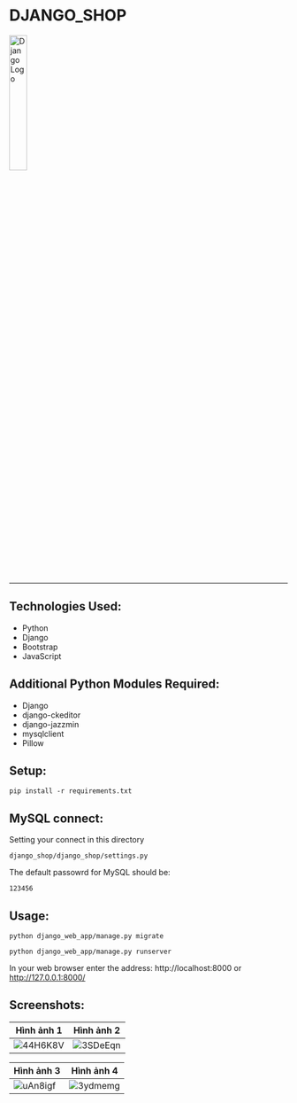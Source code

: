 # **DJANGO_SHOP**
<img src="https://www.djangoproject.com/m/img/logos/django-logo-negative.png" alt="Django Logo" width="25%" height="25%">

***
<h2>Technologies Used:</h2>
<ul>
    <li>Python</li>
    <li>Django</li>
    <li>Bootstrap</li>
    <li>JavaScript</li>
</ul>
    
<h2>Additional Python Modules Required:</h2>
<ul>
    <li>Django</li>
    <li>django-ckeditor</li>
    <li>django-jazzmin</li>
    <li>mysqlclient</li>
    <li>Pillow</li>
</ul>

<h2>Setup:</h2>

    pip install -r requirements.txt

## MySQL connect:
Setting your connect in this directory

    django_shop/django_shop/settings.py

The default passowrd for MySQL should be:
    
    123456
  
<h2>Usage:</h2>
    
    python django_web_app/manage.py migrate

    python django_web_app/manage.py runserver
    
   In your web browser enter the address: http://localhost:8000 or http://127.0.0.1:8000/

## Screenshots:
| Hình ảnh 1 | Hình ảnh 2 |
|------------|------------|
| ![44H6K8V](https://github.com/nigrumdiaster/django_shop/assets/119689847/99d9036e-8d8b-47c1-a4b2-673393c55b32) | ![3SDeEqn](https://github.com/nigrumdiaster/django_shop/assets/119689847/902276d1-9d90-46de-bf9e-207f7a4dd077) |

| Hình ảnh 3 | Hình ảnh 4 |
|------------|------------|
| ![uAn8igf](https://github.com/nigrumdiaster/django_shop/assets/119689847/e60609d7-e070-46ee-aa56-da74c8553b3c) | ![3ydmemg](https://github.com/nigrumdiaster/django_shop/assets/119689847/fea7a5f4-19a7-481e-afd7-e72cb743a563) |

